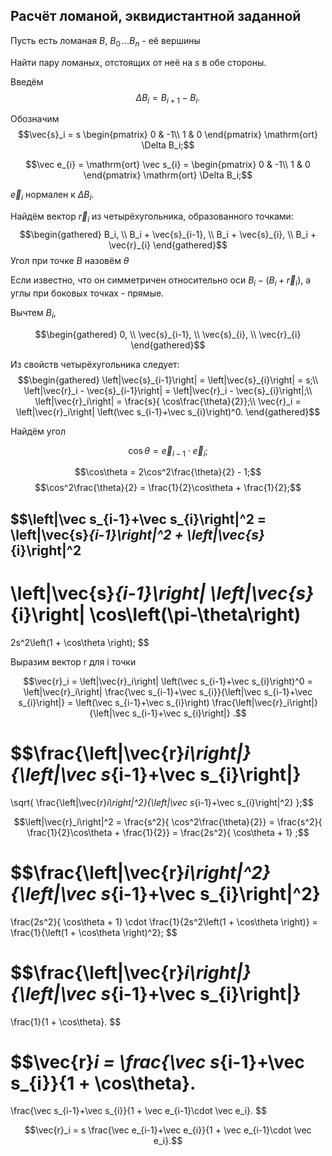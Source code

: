 ## Расчёт ломаной, эквидистантной заданной

Пусть есть ломаная $B$, $B_0\, \dots B_n$ - её вершины

Найти пару ломаных, отстоящих от неё на $s$ в обе стороны.

Введём
$$\Delta B_i = B_{i+1}-B_i.$$

Обозначим
$$\vec{s}_i = s \begin{pmatrix}
0 & -1\\
1 & 0
\end{pmatrix} \mathrm{ort} \Delta B_i;$$

$$\vec e_{i} = \mathrm{ort} \vec s_{i} = \begin{pmatrix}
0 & -1\\
1 & 0
\end{pmatrix} \mathrm{ort} \Delta B_i;$$

$\vec e_{i}$ нормален к $\Delta B_i$.

Найдём вектор $\vec r_i$ из четырёхугольника, образованного точками:
$$\begin{gathered}
B_i, \\
B_i + \vec{s}_{i-1}, \\
B_i + \vec{s}_{i}, \\
B_i + \vec{r}_{i}
\end{gathered}$$
Угол при точке $B$ назовём $\theta$

Если известно, что он симметричен относительно оси $B_i - (B_i + \vec{r}_{i})$, а углы при боковых точках - прямые.

Вычтем $B_i$,

$$\begin{gathered}
0, \\
\vec{s}_{i-1}, \\
\vec{s}_{i}, \\
\vec{r}_{i}
\end{gathered}$$


Из свойств четырёхугольника следует:
$$\begin{gathered}
\left|\vec{s}_{i-1}\right| = \left|\vec{s}_{i}\right| = s;\\
\left|\vec{r}_i - \vec{s}_{i-1}\right| = \left|\vec{r}_i - \vec{s}_{i}\right|;\\
\left|\vec{r}_i\right| = \frac{s}{ \cos\frac{\theta}{2}};\\
\vec{r}_i = \left|\vec{r}_i\right| \left(\vec s_{i-1}+\vec s_{i}\right)^0.
\end{gathered}$$

Найдём угол

$$\cos\theta = \vec e_{i-1}\cdot \vec e_i;$$

$$\cos\theta = 2\cos^2\frac{\theta}{2} - 1;$$
$$\cos^2\frac{\theta}{2} = \frac{1}{2}\cos\theta + \frac{1}{2};$$

$$\left|\vec s_{i-1}+\vec s_{i}\right|^2 = 
\left|\vec{s}_{i-1}\right|^2 + \left|\vec{s}_{i}\right|^2
 - 
 \left|\vec{s}_{i-1}\right| \left|\vec{s}_{i}\right| \cos\left(\pi-\theta\right)
=
2s^2\left(1 + \cos\theta \right);
$$
 
Выразим вектор r для i точки

$$\vec{r}_i = \left|\vec{r}_i\right| \left(\vec s_{i-1}+\vec s_{i}\right)^0
= \left|\vec{r}_i\right| \frac{\vec s_{i-1}+\vec s_{i}}{\left|\vec s_{i-1}+\vec s_{i}\right|}
= \left(\vec s_{i-1}+\vec s_{i}\right) \frac{\left|\vec{r}_i\right|}{\left|\vec s_{i-1}+\vec s_{i}\right|}
.$$

$$\frac{\left|\vec{r}_i\right|}{\left|\vec s_{i-1}+\vec s_{i}\right|}
= 
\sqrt{
	\frac{\left|\vec{r}_i\right|^2}{\left|\vec s_{i-1}+\vec s_{i}\right|^2}
};$$

$$\left|\vec{r}_i\right|^2 
= \frac{s^2}{ \cos^2\frac{\theta}{2}}
= \frac{s^2}{ \frac{1}{2}\cos\theta + \frac{1}{2}}
= \frac{2s^2}{ \cos\theta + 1}
;$$


$$\frac{\left|\vec{r}_i\right|^2}{\left|\vec s_{i-1}+\vec s_{i}\right|^2}
=
\frac{2s^2}{ \cos\theta + 1}
\cdot
\frac{1}{2s^2\left(1 + \cos\theta \right)}
= \frac{1}{\left(1 + \cos\theta \right)^2};
$$

$$\frac{\left|\vec{r}_i\right|}{\left|\vec s_{i-1}+\vec s_{i}\right|}
=
\frac{1}{1 + \cos\theta}.
$$

$$\vec{r}_i = 
\frac{\vec s_{i-1}+\vec s_{i}}{1 + \cos\theta}.
=
\frac{\vec s_{i-1}+\vec s_{i}}{1 + \vec e_{i-1}\cdot \vec e_i}.
$$

$$\vec{r}_i = s \frac{\vec e_{i-1}+\vec e_{i}}{1 + \vec e_{i-1}\cdot \vec e_i}.$$

